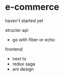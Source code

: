 # e-commerce

haven't started yet

structer
api

- go with fiber or echo

frontend

- next ts
- redux saga
- ant design
